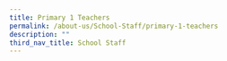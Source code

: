```yaml
---
title: Primary 1 Teachers
permalink: /about-us/School-Staff/primary-1-teachers
description: ""
third_nav_title: School Staff
---
```

